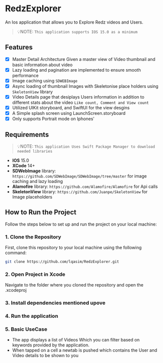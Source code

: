 # RedzExplorer

An Ios application that allows you to Explore Redz videos and Users.

> 💡NOTE: `This application supports IOS 15.0 as a minimum`

## Features
- [x] Master Detail Architecture Given a master view of Video thumbnail and basic information about video
- [x] Lazy loading and pagination are implemented to ensure smooth performance
- [x] Image caching using `SDWEBImage` 
- [x] Async loading of thumbnail Images with Skeletonise place holders using `SkeletonView` library
- [x] Video Details page that desiplays Users information in addition to different stats about the video `Like count, Comment and View count`
- [x] Utilized UIKit storyboard, and SwiftUI for the view desgins
- [x] A Simple splash screen using LaunchScreen.storyboard
- [x] Only supports Portrait mode on Iphones'

## Requirements
> 💡NOTE: `This application Uses Swift Package Manager to download needed libraries`
 - **IOS** 15.0
 - **XCode** 14+
 - **SDWebImage** library: `https://github.com/SDWebImage/SDWebImage/tree/master` for image caching and lazy loading
 - **Alamofire** library: `https://github.com/Alamofire/Alamofire` for Api calls
 - **SkeletonView** library: `https://github.com/Juanpe/SkeletonView` for Image placeholders

## How to Run the Project

Follow the steps below to set up and run the project on your local machine:

### 1. Clone the Repository

First, clone this repository to your local machine using the following command:

```bash
git clone https://github.com/lqasim/RedzExplorer.git
```

### 2. Open Project in Xcode
Navigate to the folder where you cloned the repository and open the .xcodeproj

### 3. Install dependencies mentioned upove

### 4. Run the application

 ### 5. Basic UseCase
 
  - The app displays a list of Videos Which you can filter based on keywords provided by the application.
  - When tapped on a cell a newtab is pushed which contains the User and Video details to be shown to you

